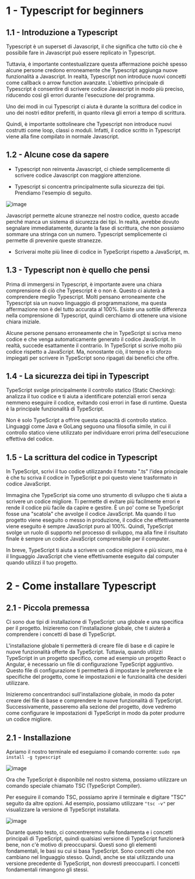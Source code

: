 # 1 - Typescript for beginners


## 1.1 - Introduzione a Typescript 
Typescript è un superset di Javascript, il che significa che tutto ciò che è possibile fare in Javascript può essere replicato in Typescript.

Tuttavia, è importante contestualizzare questa affermazione poichè spesso alcune persone credono erroneamente che Typescript aggiunga nuove funzionalità a Javascript. In realtà, Typescript non introduce nuovi concetti come callback o arrow function avanzate. L'obiettivo principale di Typescript è consentire di scrivere codice Javascript in modo più preciso, riducendo così gli errori durante l'esecuzione del programma.

Uno dei modi in cui Typescript ci aiuta è durante la scrittura del codice in uno dei nostri editor preferiti, in quanto rileva gli errori a tempo di scrittura.

Quindi, è importante sottolineare che Typescript non introduce nuovi costrutti come loop, classi o moduli. Infatti, il codice scritto in Typescript viene alla fine compilato in normale Javascript.


## 1.2 - Alcune cose da sapere

- Typescript non reinventa Javascript, ci chiede semplicemente di scrivere codice Javascript con maggiore attenzione.

- Typescript si concentra principalmente sulla sicurezza dei tipi. Prendiamo l'esempio di seguito.

  
![image](https://github.com/GiovanniCaiazzo01/typescript-for-beginners/assets/75174054/1fb6cdad-467e-46df-92f9-23788849a621)

Javascript permette alcune stranezze nel nostro codice, questo accade perché manca un sistema di sicurezza dei tipi. In realtà, avrebbe dovuto segnalare immediatamente, durante la fase di scrittura, che non possiamo sommare una stringa con un numero. Typescript semplicemente ci permette di prevenire queste stranezze.

- Scriverai molte più linee di codice in TypeScript rispetto a JavaScript, m.

## 1.3 - Typescript non è quello che pensi

Prima di immergersi in Typescript, è importante avere una chiara comprensione di ciò che Typescript è o non è. Questo ci aiuterà a comprendere meglio Typescript. Molti pensano erroneamente che Typescript sia un nuovo linguaggio di programmazione, ma questa affermazione non è del tutto accurata al 100%. Esiste una sottile differenza nella comprensione di Typescript, quindi cerchiamo di ottenere una visione chiara iniziale.

Alcune persone pensano erroneamente che in TypeScript si scriva meno codice e che venga automaticamente generato il codice JavaScript. In realtà, succede esattamente il contrario. In TypeScript si scrive molto più codice rispetto a JavaScript. Ma, nonostante ciò, il tempo e lo sforzo impiegati per scrivere in TypeScript sono ripagati dai benefici che offre.

## 1.4 - La sicurezza dei tipi in Typescript

TypeScript svolge principalmente il controllo statico (Static Checking): analizza il tuo codice e ti aiuta a identificare potenziali errori senza nemmeno eseguire il codice, evitando così errori in fase di runtime. Questa è la principale funzionalità di TypeScript.

Non è solo TypeScript a offrire questa capacità di controllo statico. Linguaggi come Java e GoLang seguono una filosofia simile, in cui il controllo statico viene utilizzato per individuare errori prima dell'esecuzione effettiva del codice.

## 1.5 - La scrittura del codice in Typescript

In TypeScript, scrivi il tuo codice utilizzando il formato ".ts" l'idea principale è che tu scriva il codice in TypeScript e poi questo viene trasformato in codice JavaScript.

Immagina che TypeScript sia come uno strumento di sviluppo che ti aiuta a scrivere un codice migliore. Ti permette di evitare più facilmente errori e rende il codice più facile da capire e gestire. È un po' come se TypeScript fosse una "scatola" che avvolge il codice JavaScript. Ma quando il tuo progetto viene eseguito o messo in produzione, il codice che effettivamente viene eseguito è sempre JavaScript puro al 100%. Quindi, TypeScript svolge un ruolo di supporto nel processo di sviluppo, ma alla fine il risultato finale è sempre un codice JavaScript comprensibile per il computer.

In breve, TypeScript ti aiuta a scrivere un codice migliore e più sicuro, ma è il linguaggio JavaScript che viene effettivamente eseguito dal computer quando utilizzi il tuo progetto.

# 2 - Come installare Typescript

## 2.1 - Piccola premessa
Ci sono due tipi di installazione di TypeScript: una globale e una specifica per il progetto. Inizieremo con l'installazione globale, che ti aiuterà a comprendere i concetti di base di TypeScript.

L'installazione globale ti permetterà di creare file di base e di capire le nuove funzionalità offerte da TypeScript. Tuttavia, quando utilizzi TypeScript in un progetto specifico, come ad esempio un progetto React o Angular, è necessario un file di configurazione TypeScript aggiuntivo. Questo file di configurazione ti permetterà di impostare le preferenze e le specifiche del progetto, come le impostazioni e le funzionalità che desideri utilizzare.

Inizieremo concentrandoci sull'installazione globale, in modo da poter creare dei file di base e comprendere le nuove funzionalità di TypeScript. Successivamente, passeremo alla sezione del progetto, dove vedremo come configurare le impostazioni di TypeScript in modo da poter produrre un codice migliore.

## 2.1 - Installazione 

Apriamo il nostro terminale ed eseguiamo il comando corrente: `sudo npm install -g typescript`

![image](https://github.com/GiovanniCaiazzo01/typescript-for-beginners/assets/75174054/76209999-ec39-4329-b41e-ecd4ce069780)


Ora che TypeScript è disponibile nel nostro sistema, possiamo utilizzare un comando speciale chiamato TSC (TypeScript Compiler).

Per eseguire il comando TSC, possiamo aprire il terminale e digitare "TSC" seguito da altre opzioni. Ad esempio, possiamo utilizzare `"tsc -v"` per visualizzare la versione di TypeScript installata.

![image](https://github.com/GiovanniCaiazzo01/typescript-for-beginners/assets/75174054/a75e4aae-d174-4e37-8829-a5b81b6140d1)

Durante questo testo, ci concentreremo sulle fondamenta e i concetti principali di TypeScript, quindi qualsiasi versione di TypeScript funzionerà bene, non c'è motivo di preoccuparsi. Questi sono gli elementi fondamentali, le basi su cui si basa TypeScript. Sono concetti che non cambiano nel linguaggio stesso. Quindi, anche se stai utilizzando una versione precedente di TypeScript, non dovresti preoccuparti. I concetti fondamentali rimangono gli stessi.

